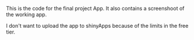 This is the code for the final project App. It also contains a screenshoot of the working app.

I don't want to upload the app to shinyApps because of the limits in the free tier.
